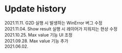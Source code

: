 # Update history

2021.11.11. G2D 실행 시 발생하는 WinError 버그 수정 </br>
2021.11.04. Show result 실행 시 레이어가 지워지는 현상 수정 </br>
2021.10.25. Max value 기능 UI 조정 </br>
2021.09.28. Max value 기능 추가 </br>
2021.06.02. </br>
